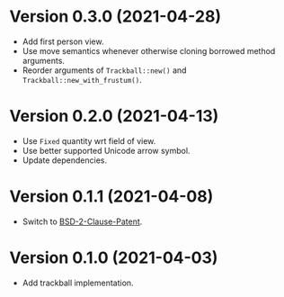 # Version 0.3.0 (2021-04-28)

  * Add first person view.
  * Use move semantics whenever otherwise cloning borrowed method arguments.
  * Reorder arguments of `Trackball::new()` and `Trackball::new_with_frustum()`.

# Version 0.2.0 (2021-04-13)

  * Use `Fixed` quantity wrt field of view.
  * Use better supported Unicode arrow symbol.
  * Update dependencies.

# Version 0.1.1 (2021-04-08)

  * Switch to [BSD-2-Clause-Patent](LICENSES/BSD-2-Clause-Patent.md).

# Version 0.1.0 (2021-04-03)

  * Add trackball implementation.
